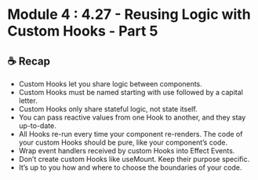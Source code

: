 # Module 4 : 4.27 - Reusing Logic with Custom Hooks - Part 5

## ☕ Recap

- Custom Hooks let you share logic between components.
- Custom Hooks must be named starting with use followed by a capital letter.
- Custom Hooks only share stateful logic, not state itself.
- You can pass reactive values from one Hook to another, and they stay up-to-date.
- All Hooks re-run every time your component re-renders.
  The code of your custom Hooks should be pure, like your component’s code.
- Wrap event handlers received by custom Hooks into Effect Events.
- Don’t create custom Hooks like useMount. Keep their purpose specific.
- It’s up to you how and where to choose the boundaries of your code.
